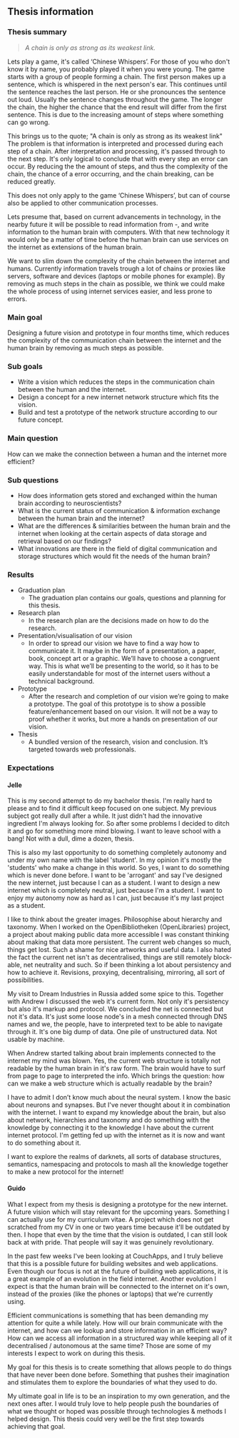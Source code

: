 ## Thesis information

### Thesis summary
> _A chain is only as strong as its weakest link._

Lets play a game, it's called ‘Chinese Whispers’. For those of you who don't know it by name, you probably played it when you were young. The game starts with a group of people forming a chain. The first person makes up a sentence, which is whispered in the next person's ear. This continues until the sentence reaches the last person. He or she pronounces the sentence out loud. Usually the sentence changes throughout the game. The longer the chain, the higher the chance that the end result will differ from the first sentence. This is due to the increasing amount of steps where something can go wrong. 

This brings us to the quote; "A chain is only as strong as its weakest link" The problem is that information is interpreted and processed during each step of a chain. After interpretation and processing, it's passed through to the next step. It's only logical to conclude that with every step an error can occur. By reducing the the amount of steps, and thus the complexity of the chain, the chance of a error occurring, and the chain breaking, can be reduced greatly.

This does not only apply to the game ‘Chinese Whispers’, but can of course also be applied to other communication processes.

Lets presume that, based on current advancements in technology, in the nearby future it will be possible to read information from -, and write information to the human brain with computers. With that new technology it would only be a matter of time before the human brain can use services on the internet as extensions of the human brain. 

We want to slim down the complexity of the chain between the internet and humans. Currently information travels trough a lot of chains or proxies like servers, software and devices (laptops or mobile phones for example). By removing as much steps in the chain as possible, we think we could make the whole process of using internet services easier, and less prone to errors.

### Main goal
Designing a future vision and prototype in four months time, which reduces the complexity of the communication chain between the internet and the human brain by removing as much steps as possible.

### Sub goals
* Write a vision which reduces the steps in the communication chain between the human and the internet.
* Design a concept for a new internet network structure which fits the vision.
* Build and test a prototype of the network structure according to our future concept.

### Main question
How can we make the connection between a human and the internet more efficient?

### Sub questions
* How does information gets stored and exchanged within the human brain according to neuroscientists?
* What is the current status of communication & information exchange between the human brain and the internet?
* What are the differences & similarities between the human brain and the internet when looking at the certain aspects of data storage and retrieval based on our findings?
* What innovations are there in the field of digital communication and storage structures which would fit the needs of the human brain?

### Results
* Graduation plan
	* The graduation plan contains our goals, questions and planning for this thesis. 
* Research plan
	* In the research plan are the decisions made on how to do the research.
* Presentation/visualisation of our vision
	* In order to spread our vision we have to find a way how to communicate it. It maybe in the form of a presentation, a paper, book, concept art or a graphic. We’ll have to choose a congruent way. This is what we’ll be presenting to the world, so it has to be easily understandable for most of the internet users without a technical background.
* Prototype
	* After the research and completion of our vision we’re going to make a prototype. The goal of this prototype is to show a possible feature/enhancement based on our vision. It will not be a way to proof whether it works, but more a hands on presentation of our vision.
* Thesis 
	* A bundled version of the research, vision and conclusion. It’s targeted towards web professionals.

### Expectations
#### Jelle
This is my second attempt to do my bachelor thesis. I'm really hard to please and to find it difficult keep focused on one subject. My previous subject got really dull after a while. It just didn't had the innovative ingredient I'm always looking for. So after some problems I decided to ditch it and go for something more mind blowing. I want to leave school with a bang! Not with a dull, dime a dozen, thesis.

This is also my last opportunity to do something completely autonomy and under my own name with the label 'student'. In my opinion it's mostly the 'students' who make a change in this world. So yes, I want to do something which is never done before. I want to be 'arrogant' and say I've designed the new internet, just because I can as a student. I want to design a new internet which is completely neutral, just because I'm a student. I want to enjoy my autonomy now as hard as I can, just because it's my last project as a student.

I like to think about the greater images. Philosophise about hierarchy and taxonomy. When I worked on the OpenBibliotheken (OpenLibraries) project, a project about making public data more accessible I was constant thinking about making that data more persistent. The current web changes so much, things get lost. Such a shame for nice artworks and useful data. I also hated the fact the current net isn't as decentralised, things are still remotely block-able, net neutrality and such. So if been thinking a lot about persistency and how to achieve it. Revisions, proxying, decentralising, mirroring, all sort of possibilities. 

My visit to Dream Industries in Russia added some spice to this. Together with Andrew I discussed the web it's current form. Not only it's persistency but also it's markup and protocol. We concluded the net is connected but not it's data. It's just some loose node's in a mesh connected through DNS names and we, the people, have to interpreted text to be able to navigate through it. It's one big dump of data. One pile of unstructured data. Not usable by machine.

When Andrew started talking about brain implements connected to the internet my mind was blown. Yes, the current web structure is totally not readable by the human brain in it's raw form. The brain would have to surf from page to page to interpreted the info. Which brings the question: how can we make a web structure which is actually readable by the brain?

I have to admit I don’t know much about the neural system. I know the basic about neurons and synapses. But I've never thought about it in combination with the internet. I want to expand my knowledge about the brain, but also about network, hierarchies and taxonomy and do something with the knowledge by connecting it to the knowledge I have about the current internet protocol. I'm getting fed up with the internet as it is now and want to do something about it.

I want to explore the realms of darknets, all sorts of database structures, semantics, namespacing and protocols to mash all the knowledge together to make a new protocol for the internet!

#### Guido
What I expect from my thesis is designing a prototype for the new internet. A future vision which will stay relevant for the upcoming years. Something I can actually use for my curriculum vitae. A project which does not get scratched from my CV in one or two years time because it'll be outdated by then. I hope that even by the time that the vision is outdated, I can still look back at with pride. That people will say it was genuinely revolutionary.

In the past few weeks I've been looking at CouchApps, and I truly believe that this is a possible future for building websites and web applications. Even though our focus is not at the future of building web applications, it is a great example of an evolution in the field internet. Another evolution I expect is that the human brain will be connected to the internet on it's own, instead of the proxies (like the phones or laptops) that we're currently using.

Efficient communications is something that has been demanding my attention for quite a while lately. How will our brain communicate with the internet, and how can we lookup and store information in an efficient way? How can we access all information in a structured way while keeping all of it decentralised / autonomous at the same time? Those are some of my interests I expect to work on during this thesis.

My goal for this thesis is to create something that allows people to do things that have never been done before. Something that pushes their imagination and stimulates them to explore the boundaries of what they used to do.

My ultimate goal in life is to be an inspiration to my own generation, and the next ones after. I would truly love to help people push the boundaries of what we thought or hoped was possible through technologies & methods I helped design. This thesis could very well be the first step towards achieving that goal.